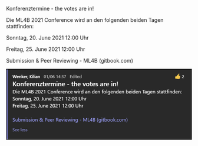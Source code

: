 Konferenztermine - the votes are in!
    
Die ML4B 2021 Conference wird an den folgenden beiden Tagen stattfinden:
    
Sonntag, 20. June 2021 12:00 Uhr
    
Freitag, 25. June 2021 12:00 Uhr
    

Submission & Peer Reviewing - ML4B (gitbook.com)


![](../.assets/msg3.png)